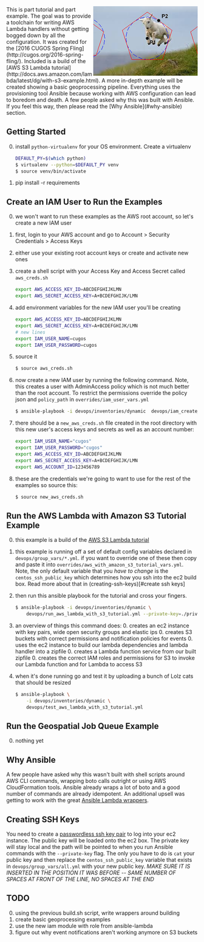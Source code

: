 
<img align="right" src="images/jump.jpg"/>
This is part tutorial and part example. The goal was to provide a toolchain for writing AWS Lambda handlers without getting bogged down by all the configuration. It was created for the [2016 CUGOS Spring Fling](http://cugos.org/2016-spring-fling/). Included is a build of the [AWS S3 Lambda tutorial](http://docs.aws.amazon.com/lambda/latest/dg/with-s3-example.html). A more in-depth example will be created showing a basic geoprocessing pipeline. Everything uses the provisioning tool Ansible because working with AWS configuration can lead to boredom and death. A few people asked why this was built with Ansible. If you feel this way, then please read the [Why Ansible](#why-ansible) section.

## Getting Started
0. install `python-virtualenv` for your OS environment. Create a virtualenv

    ```bash
    DEFAULT_PY=$(which python)
    $ virtualenv --python=$DEFAULT_PY venv
    $ source venv/bin/activate
    ```
0. pip install -r requirements

## Create an IAM User to Run the Examples
0. we won't want to run these examples as the AWS root account, so let's create a new IAM user
0. first, login to your AWS account and go to Account > Security Credentials > Access Keys
0. either use your existing root account keys or create and activate new ones
0. create a shell script with your Access Key and Access Secret called `aws_creds.sh`

    ```bash
    export AWS_ACCESS_KEY_ID=ABCDEFGHIJKLMN
    export AWS_SECRET_ACCESS_KEY=A+BCDEFGHIJK/LMN
    ```

0. add environment variables for the new IAM user you'll be creating

    ```bash
    export AWS_ACCESS_KEY_ID=ABCDEFGHIJKLMN
    export AWS_SECRET_ACCESS_KEY=A+BCDEFGHIJK/LMN
    # new lines
    export IAM_USER_NAME=cugos
    export IAM_USER_PASSWORD=cugos
    ```
0. source it

    ```bash
    $ source aws_creds.sh
    ```
0. now create a new IAM user by running the following command. Note, this creates a user with AdminAccess policy which is not much better than the root account. To restrict the permissions override the policy json and `policy_path` in `overrides/iam_user_vars.yml`

    ```bash
    $ ansible-playbook -i devops/inventories/dynamic  devops/iam_create_user.yml
    ```
0. there should be a `new_aws_creds.sh` file created in the root directory with this new user's access keys and secrets as well as an account number:

    ```bash
    export IAM_USER_NAME="cugos"
    export IAM_USER_PASSWORD="cugos"
    export AWS_ACCESS_KEY_ID=ABCDEFGHIJKLMN
    export AWS_SECRET_ACCESS_KEY=A+BCDEFGHIJK/LMN
    export AWS_ACCOUNT_ID=123456789
    ```
0. these are the credentials we're going to want to use for the rest of the examples so source this:

    ```bash
    $ source new_aws_creds.sh
    ```

## Run the AWS Lambda with Amazon S3 Tutorial Example
0. this example is a build of the [AWS S3 Lambda tutorial](http://docs.aws.amazon.com/lambda/latest/dg/with-s3-example.html)
0. this example is running off a set of default config variables declared in `devops/group_vars/*.yml`. if you want to override one of these then copy and paste it into `overrides/aws_with_amazon_s3_tutorial_vars.yml`. Note, the only default variable that you *have to change* is the `centos_ssh_public_key` which determines how you ssh into the ec2 build box. Read more about that in (creating-ssh-keys)[#create ssh keys]
0. then run this ansible playbook for the tutorial and cross your fingers.

    ```bash
    $ ansible-playbook -i devops/inventories/dynamic \
        devops/run_aws_lambda_with_s3_tutorial.yml --private-key=./private.pem -u ec2-user
    ```

0. an overview of things this command does:
    0. creates an ec2 instance with key pairs, wide open security groups and elastic ips
    0. creates S3 buckets with correct permissions and notification policies for events
    0. uses the ec2 instance to build our lambda dependencies and lambda handler into a zipfile
    0. creates a Lambda function service from our built zipfile
    0. creates the correct IAM roles and permissions for S3 to invoke our Lambda function and for Lambda to access S3

0. when it's done running go and test it by uploading a bunch of Lolz cats that should be resized

    ```bash
    $ ansible-playbook \
        -i devops/inventories/dynamic \
        devops/test_aws_lambda_with_s3_tutorial.yml
    ```

## Run the Geospatial Job Queue Example
0. nothing yet

## Why Ansible
A few people have asked why this wasn't built with shell scripts around AWS CLI commands, wrapping boto calls outright or using AWS CloudFormation tools. Ansible already wraps a lot of boto and a good number of commands are already idempotent. An additional upsell was getting to work with the great [Ansible Lambda wrappers](https://github.com/pjodouin/ansible-lambda).

## Creating SSH Keys
You need to create a [passwordless ssh key pair](http://www.linuxproblem.org/art_9.html) to log into your ec2 instance. The public key will be loaded onto the ec2 box. The private key will stay local and the path will be pointed to when you run Ansible commands with the `--private-key` flag. The only you have to do is `cat` your public key and then replace the  `centos_ssh_public_key` variable that exists in `devops/group_vars/all.yml` with your new public key. *MAKE SURE IT IS INSERTED IN THE POSITION IT WAS BEFORE -- SAME NUMBER OF SPACES AT FRONT OF THE LINE, NO SPACES AT THE END*

## TODO
0. using the previous build.sh script, write wrappers around building
0. create basic geoprocessing examples
0. use the new iam module with role from ansible-lambda
0. figure out why event notifications aren't working anymore on S3 buckets
